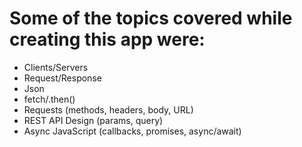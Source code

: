 # Some of the topics covered while creating this app were:
- Clients/Servers
- Request/Response
- Json
- fetch/.then()
- Requests (methods, headers, body, URL)
- REST API Design (params, query)
- Async JavaScript (callbacks, promises, async/await)
